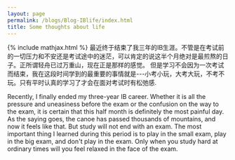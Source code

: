 ```yaml
---
layout: page
permalink: /blogs/Blog-IBlife/index.html
title: Some thoughts about life 
---
```

{% include mathjax.html %}
最近终于结束了我三年的IB生涯。不管是在考试前的一切压力和不安还是考试途中的迷茫，可以肯定的说这半个月绝对是最煎熬的日子。正所谓轻舟已过万重山，现在正是那样的感觉。
但是学习不会因为一次考试而结束，我在这段时间学到的最重要的事情就是---小考小玩，大考大玩，不考不玩。只有平时认真的学习了才会在面对考试时有松弛感.

Recently, I finally ended my three-year IB career. Whether it is all the pressure and uneasiness before the exam or the confusion on the way to the exam, it is certain that this half month is definitely the most painful day. As the saying goes, the canoe has passed thousands of mountains, and now it feels like that. But study will not end with an exam. The most important thing I learned during this period is to play in the small exam, play in the big exam, and don't play in the exam. Only when you study hard at ordinary times will you feel relaxed in the face of the exam.